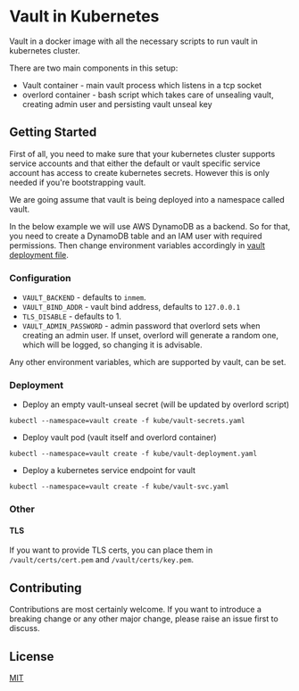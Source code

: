 # Vault in Kubernetes

Vault in a docker image with all the necessary scripts to run vault in
kubernetes cluster.

There are two main components in this setup:
- Vault container - main vault process which listens in a tcp socket
- overlord container - bash script which takes care of unsealing vault,
  creating admin user and persisting vault unseal key


## Getting Started

First of all, you need to make sure that your kubernetes cluster supports
service accounts and that either the default or vault specific service account
has access to create kubernetes secrets. However this is only needed if you're
bootstrapping vault.

We are going assume that vault is being deployed into a namespace called vault.

In the below example we will use AWS DynamoDB as a backend. So for that, you
need to create a DynamoDB table and an IAM user with required permissions. Then
change environment variables accordingly in [vault deployment file](kube/vault-deployment.yaml).


### Configuration

* `VAULT_BACKEND` - defaults to `inmem`.
* `VAULT_BIND_ADDR` - vault bind address, defaults to `127.0.0.1`
* `TLS_DISABLE` - defaults to 1.
* `VAULT_ADMIN_PASSWORD` - admin password that overlord sets when creating an
  admin user. If unset, overlord will generate a random one, which will be
  logged, so changing it is advisable.

Any other environment variables, which are supported by vault, can be set.


### Deployment

* Deploy an empty vault-unseal secret (will be updated by overlord script)
```
kubectl --namespace=vault create -f kube/vault-secrets.yaml
```

* Deploy vault pod (vault itself and overlord container)
```
kubectl --namespace=vault create -f kube/vault-deployment.yaml
```

* Deploy a kubernetes service endpoint for vault
```
kubectl --namespace=vault create -f kube/vault-svc.yaml
```


### Other

#### TLS

If you want to provide TLS certs, you can place them in `/vault/certs/cert.pem`
and `/vault/certs/key.pem`.


## Contributing

Contributions are most certainly welcome. If you want to introduce a breaking
change or any other major change, please raise an issue first to discuss.

## License

[MIT](LICENSE)

